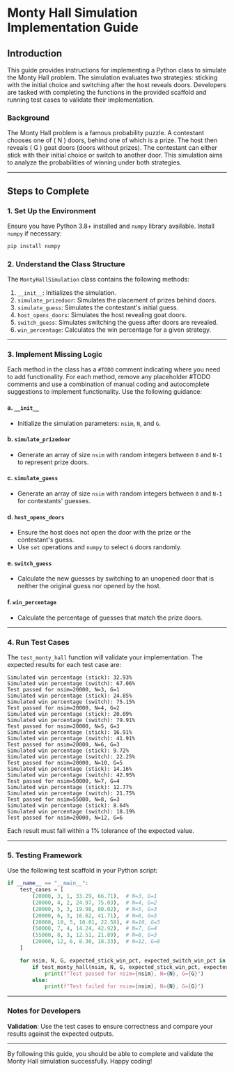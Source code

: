 # Monty Hall Simulation Implementation Guide

## Introduction

This guide provides instructions for implementing a Python class to simulate the Monty Hall problem. The simulation evaluates two strategies: sticking with the initial choice and switching after the host reveals doors. Developers are tasked with completing the functions in the provided scaffold and running test cases to validate their implementation.

### Background

The Monty Hall problem is a famous probability puzzle. A contestant chooses one of \( N \) doors, behind one of which is a prize. The host then reveals \( G \) goat doors (doors without prizes). The contestant can either stick with their initial choice or switch to another door. This simulation aims to analyze the probabilities of winning under both strategies.

---

## Steps to Complete

### 1. **Set Up the Environment**

Ensure you have Python 3.8+ installed and `numpy` library available. Install `numpy` if necessary:

```bash
pip install numpy
```

### 2. **Understand the Class Structure**

The `MontyHallSimulation` class contains the following methods:

1. `__init__`: Initializes the simulation.
2. `simulate_prizedoor`: Simulates the placement of prizes behind doors.
3. `simulate_guess`: Simulates the contestant's initial guess.
4. `host_opens_doors`: Simulates the host revealing goat doors.
5. `switch_guess`: Simulates switching the guess after doors are revealed.
6. `win_percentage`: Calculates the win percentage for a given strategy.

---

### 3. **Implement Missing Logic**

Each method in the class has a `#TODO` comment indicating where you need to add functionality. For each method, remove any placeholder #TODO comments and use a combination of manual coding and autocomplete suggestions to implement functionality. Use the following guidance:

#### a. `__init__`
- Initialize the simulation parameters: `nsim`, `N`, and `G`.

#### b. `simulate_prizedoor`
- Generate an array of size `nsim` with random integers between `0` and `N-1` to represent prize doors.

#### c. `simulate_guess`
- Generate an array of size `nsim` with random integers between `0` and `N-1` for contestants' guesses.

#### d. `host_opens_doors`
- Ensure the host does not open the door with the prize or the contestant's guess.
- Use `set` operations and `numpy` to select `G` doors randomly.

#### e. `switch_guess`
- Calculate the new guesses by switching to an unopened door that is neither the original guess nor opened by the host.

#### f. `win_percentage`
- Calculate the percentage of guesses that match the prize doors.

---

### 4. **Run Test Cases**

The `test_monty_hall` function will validate your implementation. The expected results for each test case are:

```plaintext
Simulated win percentage (stick): 32.93%
Simulated win percentage (switch): 67.06%
Test passed for nsim=20000, N=3, G=1
Simulated win percentage (stick): 24.85%
Simulated win percentage (switch): 75.15%
Test passed for nsim=20000, N=4, G=2
Simulated win percentage (stick): 20.09%
Simulated win percentage (switch): 79.91%
Test passed for nsim=20000, N=5, G=3
Simulated win percentage (stick): 16.91%
Simulated win percentage (switch): 41.91%
Test passed for nsim=20000, N=6, G=3
Simulated win percentage (stick): 9.72%
Simulated win percentage (switch): 22.25%
Test passed for nsim=20000, N=10, G=5
Simulated win percentage (stick): 14.16%
Simulated win percentage (switch): 42.95%
Test passed for nsim=50000, N=7, G=4
Simulated win percentage (stick): 12.77%
Simulated win percentage (switch): 21.75%
Test passed for nsim=55000, N=8, G=3
Simulated win percentage (stick): 8.64%
Simulated win percentage (switch): 18.19%
Test passed for nsim=20000, N=12, G=6
```

Each result must fall within a 1% tolerance of the expected value.

---

### 5. **Testing Framework**

Use the following test scaffold in your Python script:

```python
if __name__ == "__main__":
    test_cases = [
        (20000, 3, 1, 33.29, 66.71),  # N=3, G=1
        (20000, 4, 2, 24.97, 75.03),  # N=4, G=2
        (20000, 5, 3, 19.98, 80.02),  # N=5, G=3
        (20000, 6, 3, 16.62, 41.71),  # N=6, G=3
        (20000, 10, 5, 10.01, 22.58), # N=10, G=5
        (50000, 7, 4, 14.24, 42.92),  # N=7, G=4
        (55000, 8, 3, 12.51, 21.89),  # N=8, G=3
        (20000, 12, 6, 8.30, 18.33),  # N=12, G=6
    ]

    for nsim, N, G, expected_stick_win_pct, expected_switch_win_pct in test_cases:
        if test_monty_hall(nsim, N, G, expected_stick_win_pct, expected_switch_win_pct):
            print(f"Test passed for nsim={nsim}, N={N}, G={G}")
        else:
            print(f"Test failed for nsim={nsim}, N={N}, G={G}")
```

---

### Notes for Developers

**Validation**: Use the test cases to ensure correctness and compare your results against the expected outputs.

---

By following this guide, you should be able to complete and validate the Monty Hall simulation successfully. Happy coding!

